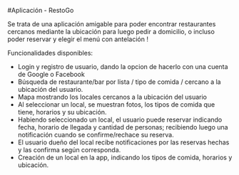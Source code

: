#Aplicación - RestoGo

Se trata de una aplicación amigable para poder encontrar restaurantes cercanos mediante la ubicación para luego pedir a domicilio, o incluso poder reservar y elegir el menú con antelación !

Funcionalidades disponibles:

* Login y registro de usuario, dando la opcion de hacerlo con una cuenta de Google o Facebook
* Búsqueda de restaurante/bar por lista / tipo de comida / cercano a la ubicación del usuario.
* Mapa mostrando los locales cercanos a la ubicación del usuario
* Al seleccionar un local, se muestran fotos, los tipos de comida que tiene, horarios y su ubicación.
* Habiendo seleccionado un local, el usuario puede reservar indicando fecha, horario de llegada y cantidad de personas; recibiendo luego una notificación cuando se confirme/rechace su reserva.
* El usuario dueño del local recibe notificaciones por las reservas hechas y las confirma según corresponda.
* Creación de un local en la app, indicando los tipos de comida, horarios y ubicación.
